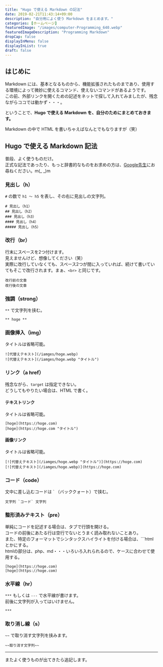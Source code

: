 ```yaml
---
title: "Hugo で使える Markdown の記法"
date: 2019-02-21T11:43:14+09:00
description: "自分用によく使う Markdown をまとめます。"
categories: [ホームページ]
featuredImage: "/images/computer-Programming_640.webp"
featuredImageDescription: "Programming Markdown"
dropCap: false
displayInMenu: false
displayInList: true
draft: false
---
```

## はじめに
Markdown には、基本となるものから、機能拡張されたものまであり、使用する環境によって微妙に使えるコマンド、使えないコマンドがあるようです。  
この前、外部リンクを開くための記述をネットで探して入れてみましたが、残念ながらココでは動かず・・・。

ということで、**Hugo で使える Markdown を、自分のためにまとめておきます。**

Markdown の中で HTML を書いちゃえばなんとでもなりますが（笑）

## Hugo で使える Markdown 記法
普段、よく使うものだけ。  
正式な記法であったり、もっと辞書的なものをお求めの方は、[Google先生](https://www.google.co.jp)にお尋ねください。m(_ _)m

### 見出し（h）
`#` の数で `h1 ～ h5` を表し、その右に見出しの文字列。

    # 見出し（h1）
    ## 見出し（h2）
    ### 見出し（h3）
    #### 見出し（h4）
    ##### 見出し（h5）

### 改行（br）
行末にスペースを2つ付けます。  
見えませんけど、想像してください（笑）  
実際に改行していなくても、スペース2つが間に入っていれば、続けて書いていてもそこで改行されます。まぁ、`<br>` と同じです。

    改行前の文章  
    改行後の文章

### 強調（strong）
`**` で文字列を挟む。

    ** hoge **

### 画像挿入（img）
タイトルは省略可能。

    ![代替えテキスト](/iamges/hoge.webp)
    ![代替えテキスト](/iamges/hoge.webp "タイトル")

### リンク（a href）
残念ながら、`target` は指定できない。  
どうしてもやりたい場合は、HTML で書く。

#### テキストリンク
タイトルは省略可能。

    [hoge](https://hoge.com)
    [hoge](https://hoge.com "タイトル")

#### 画像リンク
タイトルは省略可能。

    [![代替えテキスト](/iamges/hoge.webp "タイトル")](https://hoge.com)
    [![代替えテキスト](/iamges/hoge.webp)](https://hoge.com)

### コード（code）
文中に差し込むコードは ` （バッククォート）で挟む。

    文字列 `コード` 文字列

### 整形済みテキスト（pre）
単純にコードを記述する場合は、タブで行頭を開ける。  
コードの前後にあたる行は空行でないとうまく読み取れないことあり。  
また、特定のフォーマットでシンタックスハイライトを付ける場合は、```html とかにする。  
htmlの部分は、php、md・・・いろいろ入れられるので、ケースに合わせて使用する。

    [hoge](https://hoge.com)
    [hoge](https://hoge.com)

### 水平線（hr）
`***` もしくは `---` で水平線が書けます。  
前後に文字列が入ってはいけません。

    ***

### 取り消し線（s）
`~~` で取り消す文字列を挟みます。

    ~~取り消す文字列~~


---
またよく使うものが出てきたら追記します。
